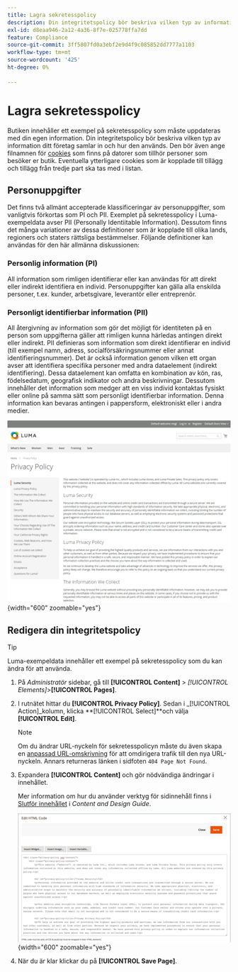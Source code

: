 ```yaml
---
title: Lagra sekretesspolicy
description: Din integritetspolicy bör beskriva vilken typ av information ditt företag samlar in och hur den används.
exl-id: d8eaa946-2a12-4a36-8f7e-025778ffa7dd
feature: Compliance
source-git-commit: 3ff5807fd0a3ebf2e9d4f9c085852dd7777a1103
workflow-type: tm+mt
source-wordcount: '425'
ht-degree: 0%

---
```


# Lagra sekretesspolicy

Butiken innehåller ett exempel på sekretesspolicy som måste uppdateras med din egen information. Din integritetspolicy bör beskriva vilken typ av information ditt företag samlar in och hur den används. Den bör även ange filnamnen för [cookies](compliance-cookie-law.md#default-cookies) som finns på datorer som tillhör personer som besöker er butik. Eventuella ytterligare cookies som är kopplade till tillägg och tillägg från tredje part ska tas med i listan.

## Personuppgifter

Det finns två allmänt accepterade klassificeringar av personuppgifter, som vanligtvis förkortas som PI och PII. Exemplet på sekretesspolicy i Luma-exempeldata avser PII (Personally Identiitable Information). Dessutom finns det många variationer av dessa definitioner som är kopplade till olika lands, regioners och staters rättsliga bestämmelser. Följande definitioner kan användas för den här allmänna diskussionen:

### Personlig information (PI)

All information som rimligen identifierar eller kan användas för att direkt eller indirekt identifiera en individ. Personuppgifter kan gälla alla enskilda personer, t.ex. kunder, arbetsgivare, leverantör eller entreprenör.

### Personligt identifierbar information (PII)

All återgivning av information som gör det möjligt för identiteten på en person som uppgifterna gäller att rimligen kunna härledas antingen direkt eller indirekt. PII definieras som information som direkt identifierar en individ (till exempel namn, adress, socialförsäkringsnummer eller annat identifieringsnummer). Det är också information genom vilken ett organ avser att identifiera specifika personer med andra dataelement (indirekt identifiering). Dessa dataelement kan omfatta en kombination av kön, ras, födelsedatum, geografisk indikator och andra beskrivningar. Dessutom innehåller det information som medger att en viss individ kontaktas fysiskt eller online på samma sätt som personligt identifierbar information. Denna information kan bevaras antingen i pappersform, elektroniskt eller i andra medier.

![Exempel på butik - integritetspolicy](./assets/storefront-privacy-policy.png){width="600" zoomable="yes"}

## Redigera din integritetspolicy

>[!TIP]
>
>Luma-exempeldata innehåller ett exempel på sekretesspolicy som du kan ändra för att använda.

1. På _Administratör_ sidebar, gå till **[!UICONTROL Content]** > _[!UICONTROL Elements]_>**[!UICONTROL Pages]**.

1. I rutnätet hittar du **[!UICONTROL Privacy Policy]**. Sedan i _[!UICONTROL Action]_kolumn, klicka **[!UICONTROL Select]**och välja **[!UICONTROL Edit]**.

   >[!NOTE]
   >
   >Om du ändrar URL-nyckeln för sekretesspolicyn måste du även skapa en [anpassad URL-omskrivning](../merchandising-promotions/url-rewrite-custom.md) för att omdirigera trafik till den nya URL-nyckeln. Annars returneras länken i sidfoten `404 Page Not Found`.

1. Expandera **[!UICONTROL Content]** och gör nödvändiga ändringar i innehållet.

   Mer information om hur du använder verktyg för sidinnehåll finns i [Slutför innehållet](../content-design/page-add.md#step-2-complete-the-content) i _Content and Design Guide_.

   ![Sekretesspolicy - redigera innehåll](./assets/page-privacy-content-edit.png){width="600" zoomable="yes"}

1. När du är klar klickar du på **[!UICONTROL Save Page]**.
